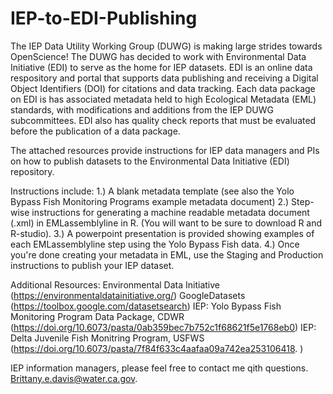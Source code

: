 # IEP-to-EDI-Publishing
The IEP Data Utility Working Group (DUWG) is making large strides towards OpenScience! The DUWG has decided to work with Environmental Data Initiative (EDI) to serve as the home for IEP datasets. EDI is an online data respository and portal that supports data publishing and receiving a Digital Object Identifiers (DOI) for citations and data tracking. Each data package on EDI is has associated metadata held to high Ecological Metadata (EML) standards, with modifications and additions from the IEP DUWG subcommittees. EDI also has quality check reports that must be evaluated before the publication of a data package. 

The attached resources provide instructions for IEP data managers and PIs on how to publish datasets to the Environmental Data Initiative (EDI) repository. 

Instructions include:
1.) A blank metadata template  (see also the Yolo Bypass Fish Monitoring Programs example metadata document)
2.) Step-wise instructions for generating a machine readable metadata document (.xml) in EMLassemblyline in R. (You will want to be sure to download R and R-studio).
3.) A powerpoint presentation is provided showing examples of each EMLassemblyline step using the Yolo Bypass Fish data.
4.) Once you're done creating your metadata in EML, use the Staging and Production instructions to publish your IEP dataset.


Additional Resources:
Environmental Data Initiative (https://environmentaldatainitiative.org/)
GoogleDatasets (https://toolbox.google.com/datasetsearch)
IEP: Yolo Bypass Fish Monitoring Program Data Package, CDWR (https://doi.org/10.6073/pasta/0ab359bec7b752c1f68621f5e1768eb0)
IEP: Delta Juvenile Fish Monitring Program, USFWS (https://doi.org/10.6073/pasta/7f84f633c4aafaa09a742ea253106418. )


IEP information managers, please feel free to contact me qith questions. Brittany.e.davis@water.ca.gov.

